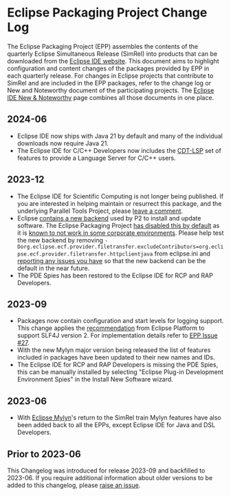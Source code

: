 # Eclipse Packaging Project Change Log

The Eclipse Packaging Project (EPP) assembles the contents of the quarterly Eclipse Simultaneous Release (SimRel) into products that can be downloaded from the [Eclipse IDE website](https://eclipseide.org).
This document aims to highlight configuration and content changes of the packages provided by EPP in each quarterly release.
For changes in Eclipse projects that contribute to SimRel and are included in the EPP packages, refer to the change log or New and Noteworthy document of the participating projects.
The [Eclipse IDE New & Noteworthy](https://eclipseide.org/release/noteworthy/) page combines all those documents in one place.

## 2024-06

- Eclipse IDE now ships with Java 21 by default and many of the individual downloads now require Java 21.
- The Eclipse IDE for C/C++ Developers now includes the [CDT-LSP](https://github.com/eclipse-cdt/cdt-lsp) set of features to provide a Language Server for C/C++ users.

## 2023-12

- The Eclipse IDE for Scientific Computing is not longer being published. If you are interested in helping maintain or resurrect this package, and the underlying Parallel Tools Project, please [leave a comment](https://github.com/eclipse-packaging/packages/issues/85). 
- Eclipse [contains a new backend](https://eclipse.dev/eclipse/news/4.30/platform.php#new-ecf-client) used by P2 to install and update software. The Eclipse Packaging Project [has disabled this by default](https://github.com/eclipse-packaging/packages/issues/81) as it is [known to not work in some corporate environments](https://github.com/eclipse-equinox/p2/issues/381). Please help test the new backend by removing `-Dorg.eclipse.ecf.provider.filetransfer.excludeContributors=org.eclipse.ecf.provider.filetransfer.httpclientjava` from eclipse.ini and [reporting any issues you have](https://github.com/eclipse-equinox/p2/issues/new/choose) so that the new backend can be the default in the near future.
- The PDE Spies has been restored to the Eclipse IDE for RCP and RAP Developers.

## 2023-09

- Packages now contain configuration and start levels for logging support.
This change applies the [recommendation](https://eclipse.dev/eclipse/news/4.28/platform.php#slf4j.api-version-2) from Eclipse Platform to support SLF4J version 2.
For implementation details refer to [EPP Issue #27](https://github.com/eclipse-packaging/packages/issues/27).
- With the new Mylyn major version being released the list of features included in packages have been updated to their new names and IDs.
- The Eclipse IDE for RCP and RAP Developers is missing the PDE Spies, this can be manually installed by selecting "Eclipse Plug-in Development Environment Spies" in the Install New Software wizard.

## 2023-06

- With [Eclipse Mylyn](https://eclipse.dev/mylyn/)'s return to the SimRel train Mylyn features have also been added back to all the EPPs, except Eclipse IDE for Java and DSL Developers.

## Prior to 2023-06

This Changelog was introduced for release 2023-09 and backfilled to 2023-06.
If you require additional information about older versions to be added to this changelog, please [raise an issue](https://github.com/eclipse-packaging/packages/issues).

